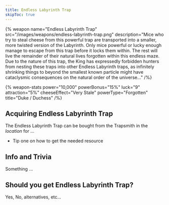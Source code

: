 ```yaml
---
title: Endless Labyrinth Trap
skipToc: true
---
```


{% weapon
 name="Endless Labyrinth Trap"
 src="/images/weapons/endless-labyrinth-trap.png"
 description="Mice who try to steal cheese from this powerful trap are transported into a smaller, more twisted version of the Labyrinth. Only mice powerful or lucky enough manage to escape from this trap before it locks them within. The rest will live the remainder of their natural lives forgotten within this endless maze. Due to the nature of this trap, the King has expressedly forbidden hunters from nesting these traps into other Endless Labyrinth traps, as infinitely shrinking things to beyond the smallest known particle might have cataclysmic consequences on the natural order of the universe..."
/%}

{% weapon-stats
 power="10,000"
 powerBonus="15%"
 luck="9"
 attraction="5%"
 cheeseEffect="Very Stale"
 powerType="Forgotten"
 title="Duke / Duchess"
/%}

## Acquiring Endless Labyrinth Trap

The Endless Labyrinth Trap can be bought from the Trapsmith in the *location* for ...

- Tip one on how to get the needed resource

## Info and Trivia

Something ...

## Should you get Endless Labyrinth Trap?

Yes, No, alternatives, etc...
